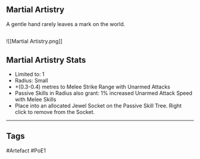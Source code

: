 ## Martial Artistry
A gentle hand rarely leaves a mark on the world.
##
![[Martial Artistry.png]]
## Martial Artistry Stats
- Limited to: 1
- Radius: Small
- +(0.3-0.4) metres to Melee Strike Range with Unarmed Attacks
- Passive Skills in Radius also grant: 1% increased Unarmed Attack Speed with Melee Skills
- Place into an allocated Jewel Socket on the Passive Skill Tree. Right click to remove from the Socket.


---
## Tags
#Artefact
#PoE1